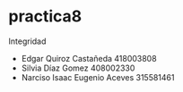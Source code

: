 # practica8
Integridad
* Edgar Quiroz Castañeda 418003808
* Silvia Díaz Gomez 408002330
* Narciso Isaac Eugenio Aceves 315581461


